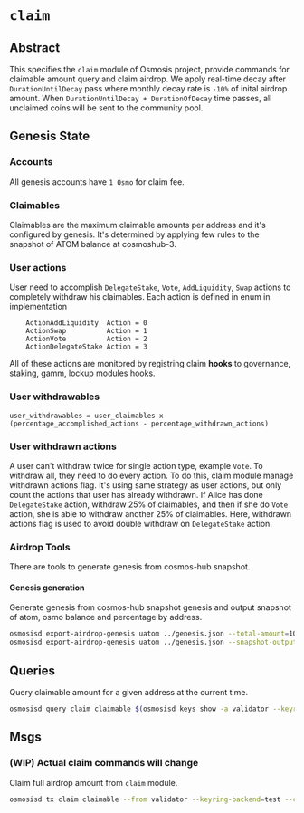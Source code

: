 # `claim`

## Abstract

This specifies the `claim` module of Osmosis project, provide commands for claimable amount query and claim airdrop.
We apply real-time decay after `DurationUntilDecay` pass where monthly decay rate is `-10%` of inital airdrop amount.
When `DurationUntilDecay + DurationOfDecay` time passes, all unclaimed coins will be sent to the community pool.

## Genesis State

### Accounts

All genesis accounts have `1 Osmo` for claim fee.

### Claimables

Claimables are the maximum claimable amounts per address and it's configured by genesis.
It's determined by applying few rules to the snapshot of ATOM balance at cosmoshub-3.

### User actions
User need to accomplish `DelegateStake`, `Vote`, `AddLiquidity`, `Swap` actions to completely withdraw his claimables.
Each action is defined in enum in implementation
```
	ActionAddLiquidity  Action = 0
	ActionSwap          Action = 1
	ActionVote          Action = 2
	ActionDelegateStake Action = 3
```
All of these actions are monitored by registring claim **hooks** to governance, staking, gamm, lockup modules hooks.

### User withdrawables
```
user_withdrawables = user_claimables x (percentage_accomplished_actions - percentage_withdrawn_actions)
```

### User withdrawn actions
A user can't withdraw twice for single action type, example `Vote`. To withdraw all, they need to do every action.
To do this, claim module manage withdrawn actions flag. It's using same strategy as user actions, but only count the actions that user has already withdrawn.
If Alice has done `DelegateStake` action, withdraw 25% of claimables, and then if she do `Vote` action, she is able to withdraw another 25% of claimables. Here, withdrawn actions flag is used to avoid double withdraw on `DelegateStake` action.

### Airdrop Tools
There are tools to generate genesis from cosmos-hub snapshot.

#### Genesis generation

Generate genesis from cosmos-hub snapshot genesis and output snapshot of atom, osmo balance and percentage by address.
```sh
osmosisd export-airdrop-genesis uatom ../genesis.json --total-amount=100000000000000 --snapshot-output="../snapshot.json"
osmosisd export-airdrop-genesis uatom ../genesis.json --snapshot-output="../snapshot.json"
```

## Queries

Query claimable amount for a given address at the current time.
```sh
osmosisd query claim claimable $(osmosisd keys show -a validator --keyring-backend=test)
```

## Msgs

### (WIP) Actual claim commands will change

Claim full airdrop amount from `claim` module.
```sh
osmosisd tx claim claimable --from validator --keyring-backend=test --chain-id=testing --yes
```
